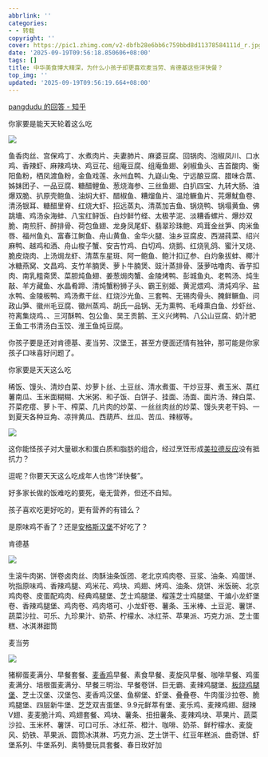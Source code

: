 ```yaml
---
abbrlink: ''
categories:
- - 转载
copyright: ''
cover: https://pic1.zhimg.com/v2-dbfb28e6bb6c759bbd8d11378584111d_r.jpg?source=2c26e567
date: '2025-09-19T09:56:18.850606+08:00'
tags: []
title: 中华美食博大精深，为什么小孩子却更喜欢麦当劳、肯德基这些洋快餐？
top_img: ''
updated: '2025-09-19T09:56:19.664+08:00'
---
```

[pangdudu 的回答 - 知乎](https://www.zhihu.com/question/11373051624/answer/1951457196597571665?share_code=6JbEknAVLA7T&utm_psn=1952309662587295448)

你家要是能天天轮着这么吃

![](https://picx.zhimg.com/v2-778af02fa27e11314a7146b582959c59_r.jpg?source=2c26e567)

鱼香肉丝、宫保鸡丁、水煮肉片、夫妻肺片、麻婆豆腐、回锅肉、泡椒凤川、口水鸡、香辣虾、麻辣鸡块、鸡豆花、组庵豆腐、组庵鱼翅、剁椒鱼头、吉首酸肉、衡阳鱼粉，栖凤渡鱼粉，金鱼戏莲、永州血鸭、九嶷山兔、宁远酿豆腐、腊味合蒸、姊妹团子、一品豆腐、糖醋鲤鱼、葱烧海参、三丝鱼翅、白扒四宝、九转大肠、油爆双脆、扒原壳鲍鱼、油焖大虾、醋椒鱼、糟熘鱼片、温炝鳜鱼片、芫爆魷鱼卷、清汤银耳、糖醋里脊、红烧大虾、招远蒸丸、清蒸加吉鱼、锅烧鸭、锅塌黄鱼、佛跳墻、鸡汤汆海蚌、八宝红鲟饭、白炒鲜竹蛏、太极芋泥、淡糟香螺片、爆炒双脆、南煎肝、醉排骨、荷包鱼翅、龙身凤尾虾、翡翠珍珠鲍、鸡茸金丝笋、肉米鱼唇、福州鱼丸、富春江鲥鱼、舟山黄鱼、金华火腿、油乡豆腐皮、西湖莼菜、绍兴麻鸭、越鸡和酒、舟山梭子蟹、安吉竹鸡、白切鸡、烧鹅、红烧乳鸽、蜜汁叉烧、脆皮烧肉、上汤焗龙虾、清蒸东星斑、阿一鲍鱼、鲍汁扣辽参、白灼象拔蚌、椰汁冰糖燕窝、文昌鸡、支竹羊腩煲、萝卜牛腩煲、豉汁蒸排骨、菠萝咕噜肉、香芋扣肉、南乳粗斋煲、菜胆炖鱼翅、姜葱焗肉蟹、金陵烤鸭、彭城鱼丸、老鸭汤、炖生敲、羊方藏鱼、水晶肴蹄、清炖蟹粉狮子头、霸王别姬、黄泥煨鸡、清炖鸡孚、盐水鸭、金陵板鸭、鸡汤煮干丝、红烧沙光鱼、三套鸭、无锡肉骨头、腌鲜鳜鱼、问政山笋、徽州毛豆腐、徽州蒸鸡、胡氏一品锅、无为熏鸭、毛峰熏白鱼、炒虾丝、符离集烧鸡、、三河酥鸭、包公鱼、吴王贡鹅、王义兴烤鸭、八公山豆腐、奶汁肥王鱼工书清汤白玉饺、淮王鱼炖豆腐。

你孩子要是还对肯德基、麦当劳、汉堡王，甚至方便面还情有独钟，那可能是你家孩子口味喜好问题了。

你家要是天天这么吃

稀饭、馒头、清炒白菜、炒萝卜丝、土豆丝、清水煮蛋、干炒豆芽、煮玉米、蒸红薯南瓜、玉米面糊糊、大米粥、和子饭、白饼子、挂面、汤面、面片汤、辣白菜、芥菜疙瘩、萝卜干、榨菜、几片肉的炒菜、一丝丝肉丝的炒菜、馒头夹老干妈、一到夏天各种豆角、凉拌黄瓜、西葫芦、丝瓜、苦瓜、辣椒等。

![](https://picx.zhimg.com/v2-18213e67c3df1452625252319bfad87b_r.jpg?source=2c26e567)

这你能怪孩子对大量碳水和蛋白质和脂肪的组合，经过烹饪形成[美拉德反应](https://zhida.zhihu.com/search?content_id=747447331&content_type=Answer&match_order=1&q=%E7%BE%8E%E6%8B%89%E5%BE%B7%E5%8F%8D%E5%BA%94&zd_token=eyJhbGciOiJIUzI1NiIsInR5cCI6IkpXVCJ9.eyJpc3MiOiJ6aGlkYV9zZXJ2ZXIiLCJleHAiOjE3NTg0MTk3MTQsInEiOiLnvo7mi4nlvrflj43lupQiLCJ6aGlkYV9zb3VyY2UiOiJlbnRpdHkiLCJjb250ZW50X2lkIjo3NDc0NDczMzEsImNvbnRlbnRfdHlwZSI6IkFuc3dlciIsIm1hdGNoX29yZGVyIjoxLCJ6ZF90b2tlbiI6bnVsbH0.Pi5oPon2XmSp3JgofQlVrqxuShZ1C3W9uiZwyLTAth8&zhida_source=entity)没有抵抗力？

逗呢？你要天天这么吃成年人也馋“洋快餐”。

好多家长做的饭难吃的要死，毫无营养，但还不自知。

孩子喜欢吃更好吃的，更有营养的有错么？

是原味鸡不香了？还是[安格斯汉堡](https://zhida.zhihu.com/search?content_id=747447331&content_type=Answer&match_order=1&q=%E5%AE%89%E6%A0%BC%E6%96%AF%E6%B1%89%E5%A0%A1&zd_token=eyJhbGciOiJIUzI1NiIsInR5cCI6IkpXVCJ9.eyJpc3MiOiJ6aGlkYV9zZXJ2ZXIiLCJleHAiOjE3NTg0MTk3MTQsInEiOiLlronmoLzmlq_msYnloKEiLCJ6aGlkYV9zb3VyY2UiOiJlbnRpdHkiLCJjb250ZW50X2lkIjo3NDc0NDczMzEsImNvbnRlbnRfdHlwZSI6IkFuc3dlciIsIm1hdGNoX29yZGVyIjoxLCJ6ZF90b2tlbiI6bnVsbH0.z7EC8FS1XPVvt79gKsWo1NMKE1PTG3aaMTuW_x0yVF4&zhida_source=entity)不好吃了？

肯德基

![](https://pic1.zhimg.com/v2-dbfb28e6bb6c759bbd8d11378584111d_r.jpg?source=2c26e567)

生滚牛肉粥、饼卷卤肉丝、肉酥油条饭团、老北京鸡肉卷、豆浆、油条、鸡蛋饼、吮指原味鸡、香辣鸡腿、鸡米花、鸡块、鸡翅、烤鸡、油条、烧饼、米饭碗、北京鸡肉卷、皮蛋配鸡肉、经典鸡腿堡、芝士鸡腿堡、榴莲芝士鸡腿堡、干煸小龙虾堡卷、香辣鸡腿堡、鸡肉卷、鸡肉塔可、小龙虾卷、薯条、玉米棒、土豆泥、薯饼、蔬菜沙拉、可乐、九珍果汁、奶茶、柠檬水、冰红茶、苹果派、巧克力派、芝士蛋糕、冰淇淋甜筒

麦当劳

![](https://picx.zhimg.com/v2-e02642283ba52d509f09337108731e4d_r.jpg?source=2c26e567)

猪柳蛋麦满分、早餐套餐、[麦香鸡](https://zhida.zhihu.com/search?content_id=747447331&content_type=Answer&match_order=1&q=%E9%BA%A6%E9%A6%99%E9%B8%A1&zd_token=eyJhbGciOiJIUzI1NiIsInR5cCI6IkpXVCJ9.eyJpc3MiOiJ6aGlkYV9zZXJ2ZXIiLCJleHAiOjE3NTg0MTk3MTQsInEiOiLpuqbpppnpuKEiLCJ6aGlkYV9zb3VyY2UiOiJlbnRpdHkiLCJjb250ZW50X2lkIjo3NDc0NDczMzEsImNvbnRlbnRfdHlwZSI6IkFuc3dlciIsIm1hdGNoX29yZGVyIjoxLCJ6ZF90b2tlbiI6bnVsbH0.QT9IWCKofMOAjqmxuJ5xcm96koFrEIZ9eidUcTQ_SZQ&zhida_source=entity)早餐、素食早餐、麦旋风早餐、咖啡早餐、鸡蛋麦满分、培根蛋麦满分、早餐三明治、早餐卷饼、巨无霸、麦辣鸡腿堡、[板烧鸡腿堡](https://zhida.zhihu.com/search?content_id=747447331&content_type=Answer&match_order=1&q=%E6%9D%BF%E7%83%A7%E9%B8%A1%E8%85%BF%E5%A0%A1&zd_token=eyJhbGciOiJIUzI1NiIsInR5cCI6IkpXVCJ9.eyJpc3MiOiJ6aGlkYV9zZXJ2ZXIiLCJleHAiOjE3NTg0MTk3MTQsInEiOiLmnb_ng6fpuKHohb_loKEiLCJ6aGlkYV9zb3VyY2UiOiJlbnRpdHkiLCJjb250ZW50X2lkIjo3NDc0NDczMzEsImNvbnRlbnRfdHlwZSI6IkFuc3dlciIsIm1hdGNoX29yZGVyIjoxLCJ6ZF90b2tlbiI6bnVsbH0.e2OkIR0YRrG_KAUSekziiu-amQbK_VN_3XC4rKAv3yk&zhida_source=entity)、芝士汉堡、汉堡包、麦香鸡汉堡、鱼柳堡、虾堡、叠叠卷、牛肉蛋沙拉卷、脆鸡腿堡、四层新牛堡、芝芝双吉蛋堡、9.9元鲜萃有堡、麦乐鸡、麦辣鸡翅、甜辣V翅、麦麦脆汁鸡、鸡翅套餐、鸡块、薯条、扭扭薯条、麦辣鸡块、苹果片、蔬菜沙拉、玉米杯、薯饼、可口可乐、冰红茶、橙汁、咖啡、奶茶、鲜柠檬水、麦旋风、奶铁、苹果派、圆筒冰淇淋、巧克力派、芝士饼干、红豆年糕派、曲奇饼、虾堡系列、牛堡系列、奥特曼玩具套餐、春日玫好加
